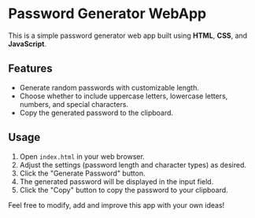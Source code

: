 # Password Generator WebApp

This is a simple password generator web app built using **HTML**, **CSS**, and **JavaScript**.

## Features

- Generate random passwords with customizable length.
- Choose whether to include uppercase letters, lowercase letters, numbers, and special characters.
- Copy the generated password to the clipboard.

## Usage

1. Open `index.html` in your web browser.
2. Adjust the settings (password length and character types) as desired.
3. Click the "Generate Password" button.
4. The generated password will be displayed in the input field.
5. Click the "Copy" button to copy the password to your clipboard.



Feel free to modify, add and improve this app with your own ideas!
